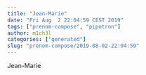 ```yaml
---
title: "Jean-Marie"
date: "Fri Aug  2 22:04:59 CEST 2019"
tags: ["prenom-compose", "pipotron"]
author: m1ch3l
categories: ["generated"]
slug: "prenom-compose/2019-08-02-22:04:59"
---
```


Jean-Marie

